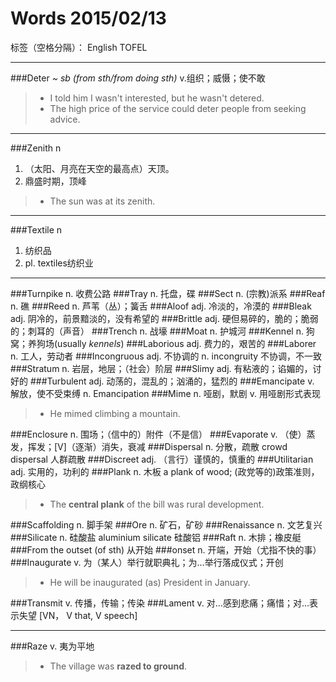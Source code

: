 # Words 2015/02/13

标签（空格分隔）： English TOFEL

---
###Deter
*~ sb (from sth/from doing sth)*
v.组织；威慑；使不敢
>* I told him I wasn't interested, but he wasn't detered.
>* The high price of the service could deter people from seeking advice.

---
###Zenith
n
1. （太阳、月亮在天空的最高点）天顶。
2. 鼎盛时期，顶峰
>* The sun was at its zenith.

---
###Textile
n
1. 纺织品
2. pl. textiles纺织业

---
###Turnpike
n. 收费公路
###Tray
n. 托盘，碟
###Sect 
n.  (宗教)派系
###Reaf
n. 礁
###Reed
n. 芦苇（丛）；簧舌
###Aloof
adj. 冷淡的，冷漠的
###Bleak
adj. 阴冷的，前景黯淡的，没有希望的
###Brittle
adj. 硬但易碎的，脆的；脆弱的；刺耳的（声音）
###Trench
n. 战壕
###Moat
n. 护城河
###Kennel
n. 狗窝；养狗场(usually *kennels*)
###Laborious
adj. 费力的，艰苦的
###Laborer
n. 工人，劳动者
###Incongruous
adj. 不协调的 
n. incongruity 不协调，不一致
###Stratum
n. 岩层，地层；（社会）阶层
###Slimy
adj. 有粘液的；谄媚的，讨好的
###Turbulent
adj. 动荡的，混乱的；汹涌的，猛烈的
###Emancipate
v. 解放，使不受束缚
n. Emancipation
###Mime
n. 哑剧，默剧
v. 用哑剧形式表现 
>* He mimed climbing a mountain.

###Enclosure
n. 围场；（信中的）附件（不是信）
###Evaporate
v. （使）蒸发，挥发；[V]（逐渐）消失，衰减
###Dispersal
n. 分散，疏散 crowd dispersal 人群疏散
###Discreet
adj. （言行）谨慎的，慎重的
###Utilitarian
adj. 实用的，功利的
###Plank
n. 木板 a plank of wood; (政党等的)政策准则，政纲核心
>* The **central plank** of the bill was rural development.

###Scaffolding
n. 脚手架
###Ore
n. 矿石，矿砂
###Renaissance
n. 文艺复兴
###Silicate
n. 硅酸盐 aluminium silicate 硅酸铝
###Raft
n. 木排；橡皮艇
###From the outset (of sth)
从开始
###onset
n. 开端，开始（尤指不快的事）
###Inaugurate
v. 为（某人）举行就职典礼；为...举行落成仪式；开创
>* He will be inaugurated (as) President in January.

###Transmit
v. 传播，传输；传染
###Lament
v. 对...感到悲痛；痛惜；对...表示失望 [VN， V that, V speech]

---
###Raze
v. 夷为平地
>* The village was **razed to ground**.